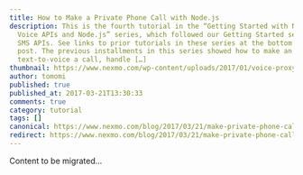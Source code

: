 ```yaml
---
title: How to Make a Private Phone Call with Node.js
description: This is the fourth tutorial in the “Getting Started with Nexmo
  Voice APIs and Node.js” series, which followed our Getting Started series on
  SMS APIs. See links to prior tutorials in these series at the bottom of the
  post. The previous installments in this series showed how to make an outbound
  text-to-voice a call, handle […]
thumbnail: https://www.nexmo.com/wp-content/uploads/2017/01/voice-proxy-private-calls-node.png
author: tomomi
published: true
published_at: 2017-03-21T13:30:33
comments: true
category: tutorial
tags: []
canonical: https://www.nexmo.com/blog/2017/03/21/make-private-phone-call-node-js-dr
redirect: https://www.nexmo.com/blog/2017/03/21/make-private-phone-call-node-js-dr
---
```

Content to be migrated...
